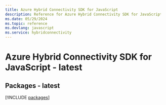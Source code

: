 ```yaml
---
title: Azure Hybrid Connectivity SDK for JavaScript
description: Reference for Azure Hybrid Connectivity SDK for JavaScript
ms.date: 05/29/2024
ms.topic: reference
ms.devlang: javascript
ms.service: hybridconnectivity
---
```

# Azure Hybrid Connectivity SDK for JavaScript - latest
## Packages - latest
[!INCLUDE [packages](hybrid-connectivity-index.md)]